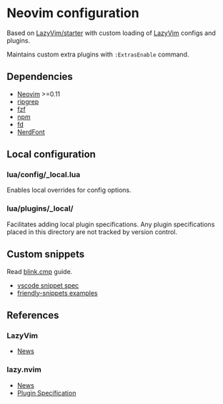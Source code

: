 # Neovim configuration

Based on [LazyVim/starter](https://github.com/LazyVim/starter) with custom loading of [LazyVim](https://github.com/LazyVim/LazyVim) configs and plugins.

Maintains custom extra plugins with `:ExtrasEnable` command.

## Dependencies

- [Neovim](https://neovim.io/) >=0.11
- [ripgrep](https://github.com/BurntSushi/ripgrep)
- [fzf](https://github.com/junegunn/fzf)
- [npm](https://github.com/npm/cli)
- [fd](https://github.com/sharkdp/fd)
- [NerdFont](https://github.com/ryanoasis/nerd-fonts)

## Local configuration

### lua/config/_local.lua

Enables local overrides for config options.

### lua/plugins/_local/

Facilitates adding local plugin specifications. Any plugin specifications placed in this directory are not tracked by version control.

## Custom snippets

Read [blink.cmp](https://cmp.saghen.dev/configuration/snippets.html#custom-snippets) guide.

- [vscode snippet spec](https://code.visualstudio.com/docs/editor/userdefinedsnippets)
- [friendly-snippets examples](https://github.com/rafamadriz/friendly-snippets/tree/main/snippets)

## References

### LazyVim

- [News](https://www.lazyvim.org/news)

### lazy.nvim

- [News](https://lazy.folke.io/news)
- [Plugin Specification](https://lazy.folke.io/spec)
